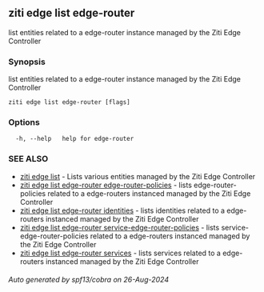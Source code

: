 ## ziti edge list edge-router

list entities related to a edge-router instance managed by the Ziti Edge Controller

### Synopsis

list entities related to a edge-router instance managed by the Ziti Edge Controller

```
ziti edge list edge-router [flags]
```

### Options

```
  -h, --help   help for edge-router
```

### SEE ALSO

* [ziti edge list](../list.md)	 - Lists various entities managed by the Ziti Edge Controller
* [ziti edge list edge-router edge-router-policies](edge-router-policies/edge-router-policies.md)	 - lists edge-router-policies related to a edge-routers instanced managed by the Ziti Edge Controller
* [ziti edge list edge-router identities](identities/identities.md)	 - lists identities related to a edge-routers instanced managed by the Ziti Edge Controller
* [ziti edge list edge-router service-edge-router-policies](service-edge-router-policies/service-edge-router-policies.md)	 - lists service-edge-router-policies related to a edge-routers instanced managed by the Ziti Edge Controller
* [ziti edge list edge-router services](services/services.md)	 - lists services related to a edge-routers instanced managed by the Ziti Edge Controller

###### Auto generated by spf13/cobra on 26-Aug-2024
